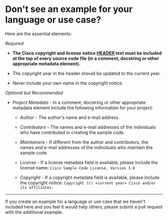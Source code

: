 # Don't see an example for your language or use case?

Here are the essential elements:

_Required_
 * **The Cisco copyright and license notice [HEADER](../HEADER) text must be included at the top of every source code file (in a comment, docstring or other appropriate metadata element).**

 * The copyright year in the header should be updated to the current year.

 * Never include your own name in the copyright notice.

_Optional but Recommended_

 * _Project Metadata_ - In a comment, docstring or other appropriate metadata element include the following information for your project:

   * _Author_ - The author's name and e-mail address.

   * _Contributors_ - The names and e-mail addresses of the individuals who have contributed in creating the sample code.

   * _Maintainers_ - If different from the author and contributors, the names and e-mail addresses of the individuals who maintain the sample code.

   * _License_ - If a license metadata field is available, please include the license name:  `Cisco Sample Code License, Version 1.0`

   * _Copyright_ - If a copyright metadata field is available, please include the copyright notice:  `Copyright (c) <current year> Cisco and/or its affiliates.`

---

 If you create an example for a language or use case that we haven't included here and you feel it would help others, please submit a pull request with the additional example.

